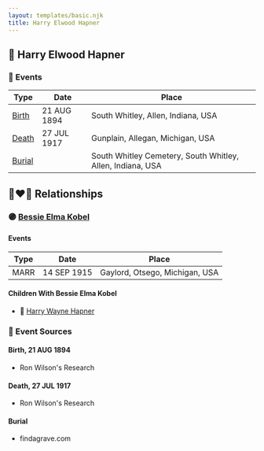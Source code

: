 ```yaml
---
layout: templates/basic.njk
title: Harry Elwood Hapner
---
```

## 🔵 Harry Elwood Hapner

### 📆 Events

Type | Date | Place
------ | ------ | ------
[Birth](#event-0) | 21 AUG 1894 | South Whitley, Allen, Indiana, USA
[Death](#event-1) | 27 JUL 1917 | Gunplain, Allegan, Michigan, USA
[Burial](#event-2) |  | South Whitley Cemetery, South Whitley, Allen, Indiana, USA

## 👩‍❤️‍👨 Relationships

### 🟣 [Bessie Elma Kobel](/people/3/34277096)

#### Events

Type | Date | Place
------ | ------ | ------
MARR | 14 SEP 1915 | Gaylord, Otsego, Michigan, USA
#### Children With Bessie Elma Kobel
* 🔵 [Harry Wayne Hapner](/people/9/97595740)
### 📰 Event Sources

#### <a id="event-0"></a> Birth, 21 AUG 1894
* Ron Wilson's Research

#### <a id="event-1"></a> Death, 27 JUL 1917
* Ron Wilson's Research

#### <a id="event-2"></a> Burial
* findagrave.com
